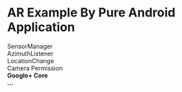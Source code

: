 # AR Example By Pure Android Application   
  SensorManager <br>
  AzimuthListener <br>
  LocationChange<br>
  Camera Permission<br>
  <strong>Google+ Core<br>
  ...
